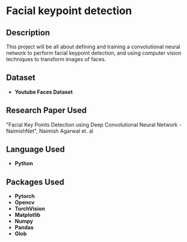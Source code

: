 <h1>Facial keypoint detection</h1>

<h2>Description</h2>
This project will be all about defining and training a convolutional neural network to perform facial keypoint detection, and using computer vision techniques to transform images of faces.
<br />

<h2>Dataset</h2>

- <b>Youtube Faces Dataset</b>

<h2>Research Paper Used</h2>
"Facial Key Points Detection using Deep Convolutional Neural Network - NaimishNet", Naimish Agarwal et. al

<h2>Language Used</h2>

- <b>Python</b> 

<h2>Packages Used </h2>

- <b>Pytorch</b> 
- <b>Opencv</b> 
- <b>TorchVision</b> 
- <b>Matplotlib</b> 
- <b>Numpy</b> 
- <b>Pandas</b> 
- <b>Glob</b> 
